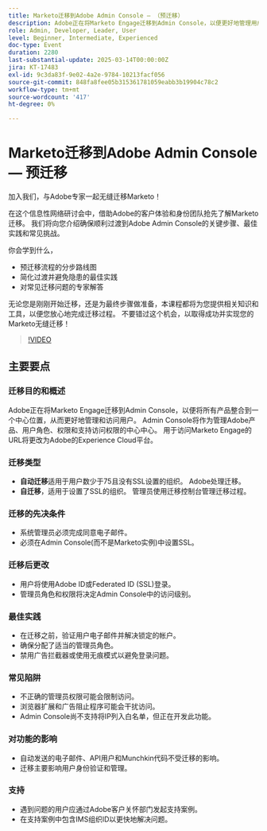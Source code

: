 ```yaml
---
title: Marketo迁移到Adobe Admin Console — （预迁移）
description: Adobe正在将Marketo Engage迁移到Admin Console，以便更好地管理用户。 了解自动和自助迁移类型、先决条件、迁移后更改、最佳实践、常见隐患以及支持。 访问Adobe Experience League网站上的会议录像。
role: Admin, Developer, Leader, User
level: Beginner, Intermediate, Experienced
doc-type: Event
duration: 2280
last-substantial-update: 2025-03-14T00:00:00Z
jira: KT-17483
exl-id: 9c3da83f-9e02-4a2e-9784-10213facf056
source-git-commit: 848fa8fee05b315361781059eabb3b19904c78c2
workflow-type: tm+mt
source-wordcount: '417'
ht-degree: 0%

---
```


# Marketo迁移到Adobe Admin Console — 预迁移

加入我们，与Adobe专家一起无缝迁移Marketo！

在这个信息性网络研讨会中，借助Adobe的客户体验和身份团队抢先了解Marketo迁移。 我们将向您介绍确保顺利过渡到Adobe Admin Console的关键步骤、最佳实践和常见挑战。

你会学到什么，

* 预迁移流程的分步路线图
* 简化过渡并避免隐患的最佳实践
* 对常见迁移问题的专家解答

无论您是刚刚开始迁移，还是为最终步骤做准备，本课程都将为您提供相关知识和工具，以便您放心地完成迁移过程。 不要错过这个机会，以取得成功并实现您的Marketo无缝迁移！

>[!VIDEO](https://video.tv.adobe.com/v/3449712/?learn=on&enablevpops)

## 主要要点

### 迁移目的和概述

Adobe正在将Marketo Engage迁移到Admin Console，以便将所有产品整合到一个中心位置，从而更好地管理和访问用户。  Admin Console将作为管理Adobe产品、用户角色、权限和支持访问权限的中心中心。 用于访问Marketo Engage的URL将更改为Adobe的Experience Cloud平台。

### 迁移类型

* **自动迁移**&#x200B;适用于用户数少于75且没有SSL设置的组织。 Adobe处理迁移。
* **自迁移**，适用于设置了SSL的组织。 管理员使用迁移控制台管理迁移过程。

### 迁移的先决条件

* 系统管理员必须完成同意电子邮件。
* 必须在Admin Console(而不是Marketo实例)中设置SSL。

### 迁移后更改

* 用户将使用Adobe ID或Federated ID (SSL)登录。
* 管理员角色和权限将决定Admin Console中的访问级别。

### 最佳实践

* 在迁移之前，验证用户电子邮件并解决锁定的帐户。
* 确保分配了适当的管理员角色。
* 禁用广告拦截器或使用无痕模式以避免登录问题。

### 常见陷阱

* 不正确的管理员权限可能会限制访问。
* 浏览器扩展和广告阻止程序可能会干扰访问。
* Admin Console尚不支持将IP列入白名单，但正在开发此功能。

### 对功能的影响

* 自动发送的电子邮件、API用户和Munchkin代码不受迁移的影响。
* 迁移主要影响用户身份验证和管理。

### 支持

* 遇到问题的用户应通过Adobe客户关怀部门发起支持案例。
* 在支持案例中包含IMS组织ID以更快地解决问题。
